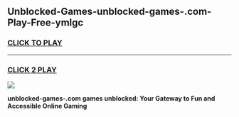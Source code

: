 
## Unblocked-Games-unblocked-games-.com-Play-Free-ymlgc
<h3>
<a href="https://premium76.site?title=unblocked-games-.com&ref=18A1">CLICK TO PLAY</a></h3>
<hr>

<h3>
<a href="https://premium76.site?title=unblocked-games-.com&ref=18A1">CLICK 2 PLAY</a>
  
</h3>

<a href="https://premium76.site?title=unblocked-games-.com&ref=18A1"><img src="https://clearcache.store/games.png"></a>


**unblocked-games-.com games unblocked: Your Gateway to Fun and Accessible Online Gaming**
